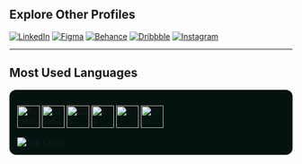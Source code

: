 ## Explore Other Profiles

[![LinkedIn](https://img.shields.io/badge/LinkedIn-043024?style=flat&logo=linkedin&logoColor=F3F4F6)](https://www.linkedin.com/in/petkovska-elena/)
[![Figma](https://img.shields.io/badge/Figma-043024?style=flat&logo=figma&logoColor=F3F4F6)](https://figma.com/@elenapetkovska)
[![Behance](https://img.shields.io/badge/Behance-043024?style=flat&logo=behance&logoColor=F3F4F6)](https://www.behance.net/petkovska-elena)
[![Dribbble](https://img.shields.io/badge/Dribbble-043024?style=flat&logo=dribbble&logoColor=F3F4F6)](https://dribbble.com/petkovska-elena)
[![Instagram](https://img.shields.io/badge/Instagram-043024?style=flat&logo=instagram&logoColor=F3F4F6)](https://www.instagram.com/elenapetkovska/)

---

## Most Used Languages

<div align="left" style="background:rgba(4,18,16,1); padding:14px; border-radius:12px; margin-top:12px;">
  <p>
    <!-- TypeScript -->
    <img src="https://img.shields.io/badge/TypeScript-043024?style=flat&logo=typescript&logoColor=F3F4F6" alt="TypeScript" height="40"/>
    <!-- JavaScript -->
    <img src="https://img.shields.io/badge/JavaScript-043024?style=flat&logo=javascript&logoColor=F3F4F6" alt="JavaScript" height="40"/>
    <!-- CSS -->
    <img src="https://img.shields.io/badge/CSS-043024?style=flat&logo=css3&logoColor=F3F4F6" alt="CSS" height="40"/>
    <!-- C++ -->
    <img src="https://img.shields.io/badge/C++-043024?style=flat&logo=cpp&logoColor=F3F4F6" alt="C++" height="40"/>
    <!-- C -->
    <img src="https://img.shields.io/badge/C-043024?style=flat&logo=c&logoColor=F3F4F6" alt="C" height="40"/>
    <!-- Other/Generic -->
    <img src="https://img.shields.io/badge/Other-F3F4F6?style=flat&logo=codeforces&logoColor=043024" alt="Other" height="40"/>
  </p>
  <img src="https://github-readme-stats.vercel.app/api/top-langs/?username=petkovska-elena&layout=compact&hide_border=true&bg_color=043024cc&title_color=F3F4F6&text_color=F3F4F6&icon_color=10B981" alt="Top Langs" />
</div>
